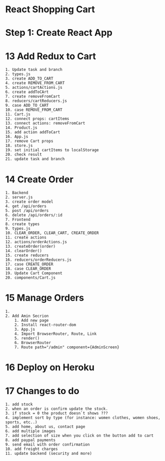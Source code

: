 # React Shopping Cart

# Step 1: Create React App
# 13 Add Redux to Cart
    1. Update task and branch
    2. types.js
    3. create ADD_TO_CART
    4. create REMOVE_FROM_CART
    5. actions/cartActions.js
    6. create addToCArt
    7. create removeFromCart
    8. reducers/cartReducers.js
    9. case ADD_TO_CART
    10. case REMOVE_FROM_CART
    11. Cart.js
    12. connect props: cartItems
    13. connect actions: removeFromCart
    14. Product.js
    15. add action addToCart
    16. App.js
    17. remove Cart props
    18. store.js
    19. set initial cartItems to localStorage
    20. check result
    21. update task and branch
# 14 Create Order
    1. Backend
    2. server.js
    3. create order model
    4. get /api/orders
    5. post /api/orders
    6. delete /api/orders/:id
    7. Frontend
    8. create types
    9. types.js
    10. CLEAR_ORDER, CLEAR_CART, CREATE_ORDER
    11. create actions
    12. actions/orderActions.js
    13. createOrder(order)
    14. clearOrder()
    15. create reducers
    16. reducers/orderReducers.js
    17. case CREATE_ORDER
    18. case CLEAR_ORDER
    19. Update Cart Component
    20. components/Cart.js
# 15 Manage Orders
    1. 
    2. Add Amin Secrion
        1. Add new page
        2. Install react-router-dom
        3. App.js
        4. Import BrowserRouter, Route, Link
        5. render()
        6. BrowserRouter
        7. Route path="/admin" component={AdminScreen}
# 16 Deploy on Heroku
# 17 Changes to do
    1. add stock
    2. when an order is confirm update the stock.
    3. if stock = 0 the product doesn`t shows ???
    4. implement sort by type (for instance: women clothes, women shoes, sports, etc..)
    5. add home, about us, contact page
    6. add multiple images
    7. add selection of size when you click on the button add to cart
    8. add paypal payments
    9. send email with order confirmation
    10. add freight charges
    11. update backend (security and more)